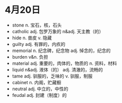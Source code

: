 # 4月20日

- stone n. 宝石，核，石头
- catholic adj. 包罗万象的 n&adj. 天主教（的）
- hide n. 兽皮 v. 隐藏
- guilty adj. 有罪的，内疚的
- memorial n. 纪念碑，纪念物 adj. 悼念的，纪念的
- burden v&n. 负担
- material adj. 重要的，肉体的，物质的 n. 资料，材料
- liquid n&adj. 液体（的） adj. 清澈的，流畅的
- tame adj. 驯服的，乏味的 v. 驯服，制服
- cabinet n. 内阁，贮藏橱
- neutral adj. 中立的，中性的
- feudal adj. 封建（制度）的
